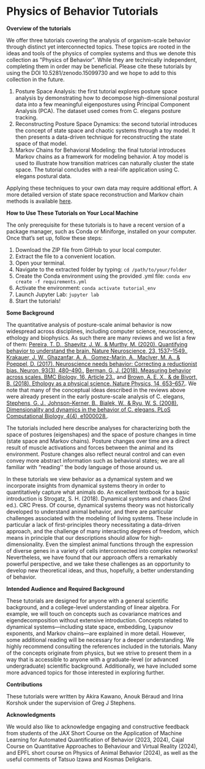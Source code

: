 # Physics of Behavior Tutorials

**Overview of the tutorials**

We offer three tutorials covering the analysis of organism-scale behavior through distinct yet interconnected topics. These topics are rooted in the ideas and tools of the physics of complex systems and thus we denote this collection as "Physics of Behavior". While they are technically independent, completing them in order may be beneficial. Please cite these tutorials by using the DOI 10.5281/zenodo.15099730 and we hope to add to this collection in the future.

1. Posture Space Analysis: the first tutorial explores posture space analysis by demonstrating how to decompose high-dimensional postural data into a few meaningful eigenpostures using Principal Component Analysis (PCA). The dataset used comes from C. elegans posture tracking.
2. Reconstructing Posture Space Dynamics: the second tutorial introduces the concept of state space and chaotic systems through a toy model. It then presents a data-driven technique for reconstructing the state space of that model.
3. Markov Chains for Behavioral Modeling: the final tutorial introduces Markov chains as a framework for modeling behavior. A toy model is used to illustrate how transition matrices can naturally cluster the state space. The tutorial concludes with a real-life application using C. elegans postural data.


Applying these techniques to your own data may require additional effort. A more detailed version of state space reconstruction and Markov chain methods is available [here](https://github.com/AntonioCCosta/markov_worm/tree/main). 


**How to Use These Tutorials on Your Local Machine**

The only prerequisite for these tutorials is to have a recent version of a package manager, such as Conda or Miniforge, installed on your computer. Once that’s set up, follow these steps:

1. Download the ZIP file from GitHub to your local computer.
2. Extract the file to a convenient location.
3. Open your terminal.
4. Navigate to the extracted folder by typing:
`cd /path/to/your/folder`
5. Create the Conda environment using the provided .yml file:
`conda env create -f requirements.yml`
6. Activate the environment:
`conda activate tutorial_env`
7. Launch Jupyter Lab:
`jupyter lab`
8. Start the tutorials!


**Some Background** 

The quantitative analysis of posture-scale animal behavior is now widespread across disciplines, including computer science, neuroscience, ethology and biophysics.  As such there are many reviews and we list a few of them: [Pereira, T. D., Shaevitz, J. W., & Murthy, M. (2020). Quantifying behavior to understand the brain. Nature Neuroscience, 23, 1537–1549.](https://doi.org/10.1038/s41593-020-00734-z),[ Krakauer, J. W., Ghazanfar, A. A., Gomez-Marin, A., MacIver, M. A., & Poeppel, D. (2017). Neuroscience needs behavior: Correcting a reductionist bias. Neuron, 93(3), 480–490.](https://doi.org/10.1016/j.neuron.2016.12.041), [ Berman, G. J. (2018). Measuring behavior across scales. BMC Biology, 16, Article 23.](https://doi.org/10.1186/s12915-018-0494-7), and  [Brown, A. E. X., & de Bivort, B. (2018). Ethology as a physical science. Nature Physics, 14, 653–657.](https://doi.org/10.1038/s41567-018-0188-z).  We note that many of the conceptual ideas described in the reviews above were already present in the early posture-scale analysis of C. elegans, [Stephens, G. J., Johnson-Kerner, B., Bialek, W., & Ryu, W. S. (2008). Dimensionality and dynamics in the behavior of C. elegans. PLoS Computational Biology, 4(4), e1000028.](https://doi.org/10.1371/journal.pcbi.1000028).

The tutorials included here describe analyses for characterizing both the space of postures (eigenshapes) and the space of posture changes in time (state space and Markov chains). Posture changes over time are a direct result of muscle activations and forces between the animal and its environment. Posture changes also reflect neural control and can even convey more abstract information such as behavioral states; we are all familiar with “reading'' the body language of those around us.

In these tutorials we view behavior as a dynamical system and we incorporate insights from dynamical systems theory in order to quantitatively capture what animals do.  An excellent textbook for a basic introduction is Strogatz, S. H. (2018). Dynamical systems and chaos (2nd ed.). CRC Press. Of course, dynamical systems theory was not historically developed to understand animal behavior, and there are particular challenges associated with the modeling of living systems. These include in particular a lack of first-principles theory necessitating a data-driven approach, and the challenge of many interacting degrees of freedom, which means in principle that our descriptions should allow for high-dimensionality. Even the simplest animal functions through the expression of diverse genes in a variety of cells interconnected into complex networks!  Nevertheless, we have found that our approach offers a remarkably powerful perspective, and we take these challenges as an opportunity to develop new theoretical ideas, and thus, hopefully, a better understanding of behavior.

**Intended Audience and Required Background** 

These tutorials are designed for anyone with a general scientific background, and a college-level understanding of linear algebra. For example, we will touch on concepts such as covariance matrices and eigendecomposition without extensive introduction. Concepts related to dynamical systems—including state space, embedding, Lyapunov exponents, and Markov chains—are explained in more detail. However, some additional reading will be necessary for a deeper understanding. We highly recommend consulting the references included in the tutorials.
Many of the concepts originate from physics, but we strive to present them in a way that is accessible to anyone with a graduate-level (or advanced undergraduate) scientific background. Additionally, we have included some more advanced topics for those interested in exploring further.


**Contributions** 

These tutorials were written by Akira Kawano, Anouk Béraud and Irina Korshok under the supervision of Greg J Stephens. 

**Acknowledgments** 

We would also like to acknowledge engaging and constructive feedback from students of the JAX Short Course on the Application of Machine Learning for Automated Quantification of Behavior (2023, 2024), Cajal Course on Quantitative Approaches to Behaviour and Virtual Reality (2024), and EPFL short course on Physics of Animal Behavior (2024), as well as the useful comments of Tatsuo Izawa and Kosmas Deligkaris.


